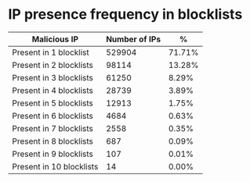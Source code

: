 # IP presence frequency in blocklists
| Malicious IP | Number of IPs | % |
|----|----|----|
| Present in 1 blocklist | 529904 | 71.71% |
| Present in 2 blocklists | 98114 | 13.28% |
| Present in 3 blocklists | 61250 | 8.29% |
| Present in 4 blocklists | 28739 | 3.89% |
| Present in 5 blocklists | 12913 | 1.75% |
| Present in 6 blocklists | 4684 | 0.63% |
| Present in 7 blocklists | 2558 | 0.35% |
| Present in 8 blocklists | 687 | 0.09% |
| Present in 9 blocklists | 107 | 0.01% |
| Present in 10 blocklists | 14 | 0.00% |
